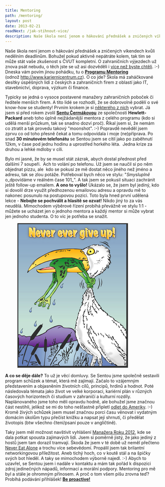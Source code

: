 ```yaml
---
title: Mentoring
path: /mentoring/
layout: post
date: 2013-02-21
readNext: /jak-stihnout-vice/
description: Naše škola není jenom o hákování přednášek a zničených víkendech kvůli nedělním deadlinům. Bohužel pokud aktivně nepátráte kolem, tak tím se může stát vaše zkušenost s ČVUT kompletní. O zahraničních výjezdech už znova psát nebudu, o těch jste se už asi dozvěděli i více než byste chtěli.
---
```


Naše škola není jenom o hákování přednášek a zničených víkendech kvůli nedělním deadlinům. Bohužel pokud aktivně nepátráte kolem, tak tím se může stát vaše zkušenost s ČVUT kompletní. O zahraničních výjezdech už znova psát nebudu, o těch jste se už asi dozvěděli i [více než byste chtěli](http://blog.miksu.cz/zahranicni-vyjezd-vyberove-rizeni/). :-) Dneska vám povím jinou pohádku, tu o **[Programu Mentoring](http://mentoring.cvut.cz/)** (odnož <http://www.kariernicentrum.cz>). O co jde? Škola má zaháčkované desítky úspěšných lidí z českých a zahraničních firem z oblastí jako IT, stavebnictví, doprava, výzkum či finance.

Typicky se jedná o vysoce postavené manažery zahraničních poboček či ředitele menších firem. A tito lidé se rozhodli, že se dobrovolně podělí o své know-how se studenty! Prvním krokem je si [některého z nich](http://mentoring.cvut.cz/mentori.php) vybrat. Já jsem si před rokem zvolil **[Sentu Čermákovou](https://www.google.com/search?q=senta+čermáková)** ze společnosti **Hewlett-Packard** aneb toho úplně nejžádanější mentora z celého programu (kdo si udělá menší průzkum, tak se snadno dozví proč). Říkal jsem si, že nemám co ztratit a tak provedu takový "moonshot". :-) Popravdě nevěděl jsem zprvu co od toho přesně čekat a tomu odpovídala i moje (ne)příprava. Po snad **30 minutovém telefonátu** se Sentou jsem se cítil jako po zaběhnutí 12km, v čase pod jednu hodinu a uprostřed horkého léta.  Jedna krize za druhou a lehké mdloby v cíli. 

Bylo mi jasné, že by se musel stát zázrak, abych dostal přednost před dalšími 7 soupeři.  Ach to volání po telefonu. Už jsem se naučil si po něm objednat pizzu, ale  kdo se pokusí ze mě dostat něco jiného než jméno a adresu, tak se zlou potáže. Potřeboval bych něco ve stylu: "_Smysluplně_ o_dpovídáme v reálném čase 101_". A tak jsem se pokusil situaci zachránit ještě follow-up emailem. **A ono to vyšlo!** Ukázalo se, že jsem byl jediný, kdo si dovolil drze využít předhozenou emailovou adresu a opravdu mě to nakonec posunulo na postupovou pozici. Toto byla hned první udělená lekce - **Nebojte se pochválit a hlasitě se ozvat!** Nikdo jiný to za vás neudělá. Mimochodem výběrové řízení probíhá převážně ve stylu 1:1 - můžete se ucházet jen o jednoho mentora a každý mentor si může vybrat jen jednoho studenta. O to víc je potřeba se snažit. 

<figure class="floatLeft">
  <img src="neverevergiveup.jpg" alt="Never give up">
</figure>

**A co se děje dále?** To už je věcí domluvy. Se Sentou jsme společně sestavili program schůzek a témat, která mě zajímají. Začalo to vzájemným představením a objasněním životních cílů, principů, hrdinů a hodnot. Poté následovala témata jako život ve velké korporaci, kariérní plán v různých časových horizontech či studium v zahraničí a kulturní rozdíly. Naplánovaného jsme toho měli opravdu hodně, ale bohužel jsme značnou část nestihli, jelikož se mi do toho nešťastně připletl [odlet do Ameriky](http://blog.miksu.cz/cesta-do-usa/). :-) Kromě živých schůzek jsem musel značnou porci času věnovat i vydatným domácím úkolům typu přečíst knížku a napsat její shrnutí, či předělat životopis (btw všechno čtení/psaní pouze v angličtině).

Taky jsem měl možnost navštívit vyhlášení [Manažera Roku 2012](http://www.manazerroku.cz/), kde se dala potkat spousta zajímavých lidí. Jsem si poměrně jistý, že jako jediný z hostů jsem tam dorazil tramvají. Škoda že jsem v té době už neměl přečteno [Never Eat Alone](http://www.amazon.com/Never-Eat-Alone-Secrets-Relationship/dp/0385512058/ref=sr_1_1?ie=UTF8&qid=1361417389&sr=8-1&keywords=never+eat+alone) a trochu více sebevědomí. Propálil jsem tak brilantní networkingovou příležitost. Aneb tichý hoch, co v koutě stál a na špičky svých bot hleděl. A taky se mimochodem výborně najedl. :-) Abych to uzavřel, se Sentou jsem i nadále v kontaktu a mám tak pořád k dispozici zdroj jedinečných nápadů, informací a morální podpory. Mentoring pro mě byl a stále je ohromným přínosem. A proč o tom všem píšu zrovna teď? Probíhá podávání přihlášek! **[Be proactive!](https://www.stephencovey.com/7habits/7habits-habit1.php)**
